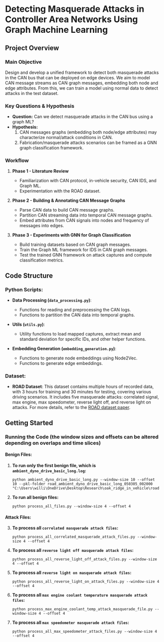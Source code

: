 
# Detecting Masquerade Attacks in Controller Area Networks Using Graph Machine Learning

## Project Overview

### Main Objective
Design and develop a unified framework to detect both masquerade attacks in the CAN bus that can be deployed on edge devices. We aim to model CAN message streams as CAN graph messages, embedding both node and edge attributes. From this, we can train a model using normal data to detect attacks in the test dataset.

### Key Questions & Hypothesis
- **Question:** Can we detect masquerade attacks in the CAN bus using a graph ML?
- **Hypothesis:** 
  1. CAN messages graphs (embedding both node/edge attributes) may characterize normal/attack conditions in CAN.
  2. Fabrication/masquerade attacks scenarios can be framed as a GNN graph classification framework.

### Workflow
1. **Phase 1 - Literature Review**
   - Familiarization with CAN protocol, in-vehicle security, CAN IDS, and Graph ML.
   - Experimentation with the ROAD dataset.

2. **Phase 2 - Building & Annotating CAN Message Graphs**
   - Parse CAN data to build CAN message graphs.
   - Partition CAN streaming data into temporal CAN message graphs.
   - Embed attributes from CAN signals into nodes and frequency of messages into edges.

3. **Phase 3 - Experiments with GNN for Graph Classification**
   - Build training datasets based on CAN graph messages.
   - Train the Graph ML framework for IDS in CAN graph messages.
   - Test the trained GNN framework on attack captures and compute classification metrics.

## Code Structure

### Python Scripts:
- **Data Processing (`data_processing.py`)**:
   - Functions for reading and preprocessing the CAN logs.
   - Functions to partition the CAN data into temporal graphs.

- **Utils (`utils.py`)**:
   - Utility functions to load mapped captures, extract mean and standard deviation for specific IDs, and other helper functions.

- **Embedding Generation (`embedding_generation.py`)**:
   - Functions to generate node embeddings using Node2Vec.
   - Functions to generate edge embeddings.

### Dataset:
- **ROAD Dataset**: This dataset contains multiple hours of recorded data, with 3 hours for training and 30 minutes for testing, covering various driving scenarios. It includes five masquerade attacks: correlated signal, max engine, max speedometer, reverse light off, and reverse light on attacks. For more details, refer to the [ROAD dataset paper](https://doi.org/10.1371/journal.pone.0296879).

## Getting Started

### Running the Code (the window sizes and offsets can be altered depending on overlaps and time slices)

#### Benign Files:
1. **To run only the first benign file, which is `ambient_dyno_drive_basic_long.log`:**
   ```shell
   python ambient_dyno_drive_basic_long.py --window-size 10 --offset 10 --pkl-folder road_ambient_dyno_drive_basic_long_050305_002000 "C:\Users\willi\OneDrive\Desktop\Research\oak_ridge_in_vehicle\road\ambient\ambient_dyno_drive_basic_long.log"
   ```

2. **To run all benign files:**
   ```shell
   python process_all_files.py --window-size 4 --offset 4
   ```

#### Attack Files:
3. **To process all `correlated masquerade attack files`:**
   ```shell
   python process_all_correlated_masquerade_attack_files.py --window-size 4 --offset 4
   ```

4. **To process all `reverse light off masquerade attack files`:**
   ```shell
   python process_all_reverse_light_off_attack_files.py --window-size 4 --offset 4
   ```

5. **To process all `reverse light on masquerade attack files`:**
   ```shell
   python process_all_reverse_light_on_attack_files.py --window-size 4 --offset 4
   ```

6. **To process all `max engine coolant temperature masquerade attack files`:**
   ```shell
   python process_max_engine_coolant_temp_attack_masquerade_file.py --window-size 4 --offset 4
   ```

7. **To process all `max speedometer masquerade attack files`:**
   ```shell
   python process_all_max_speedometer_attack_files.py --window-size 4 --offset 4
   ```

